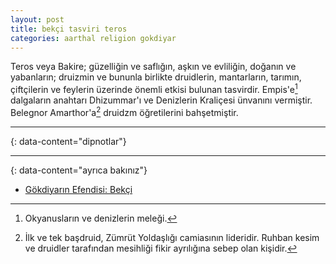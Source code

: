 ```yaml
---
layout: post
title: bekçi tasviri teros
categories: aarthal religion gokdiyar
---
```

Teros veya Bakire; güzelliğin ve saflığın, aşkın ve evliliğin, doğanın ve yabanların; druizmin ve bununla birlikte druidlerin, mantarların, tarımın, çiftçilerin ve feylerin üzerinde önemli etkisi bulunan tasvirdir. Empis'e[^1] dalgaların anahtarı Dhizummar'ı ve Denizlerin Kraliçesi ünvanını vermiştir. Belegnor Amarthor'a[^2] druidzm öğretilerini bahşetmiştir.

---
{: data-content="dipnotlar"}

[^1]: Okyanusların ve denizlerin meleği.
[^2]: İlk ve tek başdruid, Zümrüt Yoldaşlığı camiasının lideridir. Ruhban kesim ve druidler tarafından mesihliği fikir ayrılığına sebep olan kişidir.

---
{: data-content="ayrıca bakınız"}

- [Gökdiyarın Efendisi: Bekçi](gokdiyarin-efendisi-bekci)